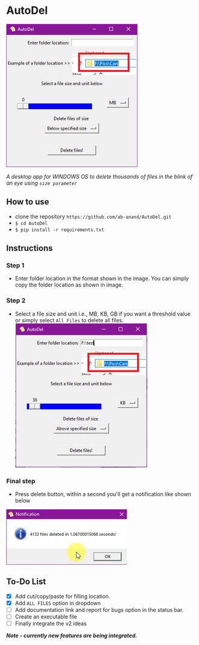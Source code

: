 # AutoDel
![](Capture.PNG)

<i>A desktop app for WINDOWS OS to delete thousands of files in the blink of an eye using `size parameter`</i>

## How to use
* clone the repository `https://github.com/ab-anand/AutoDel.git`
* `$ cd AutoDel`
* `$ pip install -r requirements.txt`

## Instructions

### Step 1
* Enter folder location in the format shown in the image. You can simply copy the folder location as shown in image.

### Step 2
* Select a file size and unit i.e., MB, KB, GB if you want a threshold value or simply select `All Files` to delete all files.
![](c1.PNG)

### Final step
* Press delete button, within a second you'll get a notification like shown below

![](c3.PNG)



## <b>To-Do List </b>

- [x] Add cut/copy/paste for filling location.
- [x] Add `ALL FILES` option in dropdown
- [ ] Add documentation link and report for bugs option in the status bar.
- [ ] Create an executable file
- [ ] Finally integrate the v2 ideas

<b><i>Note - currently new features are being integrated.</i></b>
